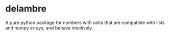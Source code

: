 # delambre
A pure python package for numbers with units that are compatible with lists and numpy arrays, and behave intuitively.
